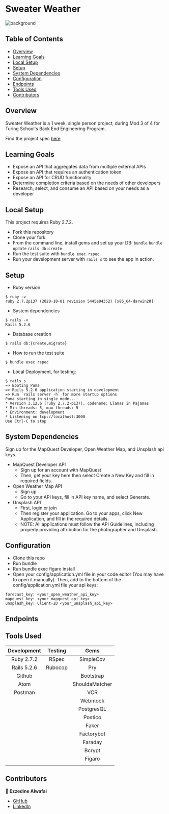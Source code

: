 # Sweater Weather

![background](https://user-images.githubusercontent.com/77654906/141661694-244da0a6-e8b6-4de4-980a-260d56c5f8c4.jpeg)

## Table of Contents

- [Overview](#overview)
- [Learning Goals](#learning-goals)
- [Local Setup](#local-setup)
- [Setup](#setup)
- [System Dependencies](#system-dependencies)
- [Configuration](#configuration)
- [Endpoints](#endpoints)
- [Tools Used](#tools-used)
- [Contributors](#contributors)

## Overview

Sweater Weather is a 1 week, single person project, during Mod 3 of 4 for Turing School's Back End Engineering Program.


Find the project spec [here](https://backend.turing.edu/module3/projects/sweater_weather/requirements)

## Learning Goals

* Expose an API that aggregates data from multiple external APIs
* Expose an API that requires an authentication token
* Expose an API for CRUD functionality
* Determine completion criteria based on the needs of other developers
* Research, select, and consume an API based on your needs as a developer

## Local Setup

This project requires Ruby 2.7.2.

* Fork this repository
* Clone your fork
* From the command line, install gems and set up your DB:
`bundle`
`bundle update`
`rails db:create`
* Run the test suite with `bundle exec rspec`.
* Run your development server with `rails s` to see the app in action.

## Setup
* Ruby version
```
$ ruby -v
ruby 2.7.2p137 (2020-10-01 revision 5445e04352) [x86_64-darwin20]
```

* System dependencies
```
$ rails -v
Rails 5.2.6
```

* Database creation
```
$ rails db:{create,migrate}
```

* How to run the test suite
```
$ bundle exec rspec
```

* Local Deployment, for testing:
```
$ rails s
=> Booting Puma
=> Rails 5.2.6 application starting in development
=> Run `rails server -h` for more startup options
Puma starting in single mode...
* Version 3.12.6 (ruby 2.7.2-p137), codename: Llamas in Pajamas
* Min threads: 5, max threads: 5
* Environment: development
* Listening on tcp://localhost:3000
Use Ctrl-C to stop
```

## System Dependencies

Sign up for the MapQuest Developer, Open Weather Map, and Unsplash api keys.

* MapQuest Developer API
  * Sign up for an account with MapQuest
  * Then, get your key here then select Create a New Key and fill in required fields.
* Open Weather Map API
  * Sign up
  * Go to your API keys, fill in API key name, and select Generate.
* Unsplash API
  * First, login or join
  * Then register your application. Go to your apps, click New Application, and fill in the required details.
  * NOTE: All applications must follow the API Guidelines, including properly providing attribution for the photographer and Unsplash.


## Configuration

* Clone this repo
* Run bundle
* Run bundle exec figaro install
* Open your config/application.yml file in your code editor (You may have to open it manually). Then, add to the bottom of the config/application.yml file your api keys:
```
forecast_key: <your_open_weather_api_key>
mapquest_key: <your_mapquest_api_key>
unsplash_key: Client-ID <your_unsplash_api_key>
```

## Endpoints


## Tools Used

| Development | Testing       | Gems          |
|   :----:    |    :----:     |    :----:     |
| Ruby 2.7.2  | RSpec         | SimpleCov     |
| Rails 5.2.6 | Rubocop       | Pry           |
| Github      |               | Bootstrap     |
| Atom        |               | ShouldaMatcher|
| Postman     |               | VCR           |
|             |               | Webmock       |
|             |               | PostgresQL    |
|             |               | Postico       |
|             |               | Faker         |
|             |               | Factorybot    |
|             |               | Faraday       |
|             |               | Bcrypt        |
|             |               | Figaro        |
|             |               |               |


## Contributors

👤  **Ezzedine Alwafai**
- [GitHub](https://github.com/ealwafai)
- [LinkedIn](https://www.linkedin.com/in/ezzedine-alwafai/)
